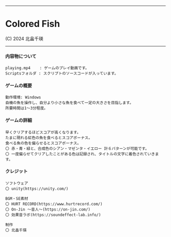 ******************

# Colored Fish
(C) 2024 北畠千瑛

******************


#### 内容物について

	playing.mp4    : ゲームのプレイ動画です。
	Scriptsフォルダ : スクリプトのソースコードが入っています。


#### ゲームの概要

	動作環境: Windows
	自機の魚を操作し、自分より小さな魚を食べて一定の大きさを目指します。
	所要時間は1～3分程度。
 

#### ゲームの詳細

	早くクリアするほどスコアが高くなります。
	たまに現れる虹色の魚を食べるとスコアボーナス。
	食べる魚の色を偏らせるとスコアボーナス。
	〇 赤・青・緑と、合成色のシアン・マゼンタ・イエロー 計６パターンが可能です。
	〇 一度偏らせてクリアしたことがある色は記録され、タイトルの文字に着色されていきます。


#### クレジット

	ソフトウェア
	〇 unity(https://unity.com/)

	BGM・SE素材
	〇 HURT RECORD(https://www.hurtrecord.com/)
	〇 On-Jin ～音人～(https://on-jin.com/)
	〇 効果音ラボ(https://soundeffect-lab.info/)

	制作
	〇 北畠千瑛
